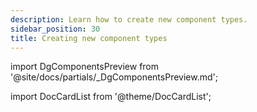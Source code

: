 ```yaml
---
description: Learn how to create new component types.
sidebar_position: 30
title: Creating new component types
---
```


import DgComponentsPreview from '@site/docs/partials/\_DgComponentsPreview.md';

<DgComponentsPreview />

import DocCardList from '@theme/DocCardList';

<DocCardList />
